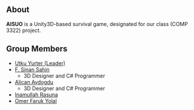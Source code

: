 About
-----
**AISUO** is a Unity3D-based survival game, designated for our class (COMP 3322) project.

Group Members
-------------
- [Utku Yurter (Leader)](https://utkuyurter.github.io)
- [F. Sinan Sahin](https://github.com/fsinan)
  * 3D Designer and C# Programmer
- [Alican Aydogdu](https://alicanaydogdu.github.io)
  * 3D Designer and C# Programmer 
- [Inamullah Rasuna](https://irasuna.github.io)
- [Omer Faruk Yolal](https://oyolal.github.io)
